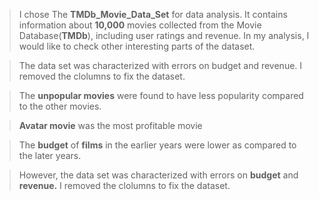 
> I chose The **TMDb_Movie_Data_Set** for data analysis. It contains information about **10,000** movies collected from the Movie Database(**TMDb**), including user ratings and revenue. In my analysis, I would like to check other interesting parts of the dataset.

> The data set was characterized with errors on budget and revenue. I removed the clolumns to fix the dataset.

> The **unpopular movies** were found to have less popularity compared to the other movies.

> **Avatar movie** was the most profitable movie

> The **budget** of **films** in the earlier years were lower as compared to the later years.

> However, the data set was characterized with errors on **budget** and **revenue.** I removed the clolumns to fix the dataset.
